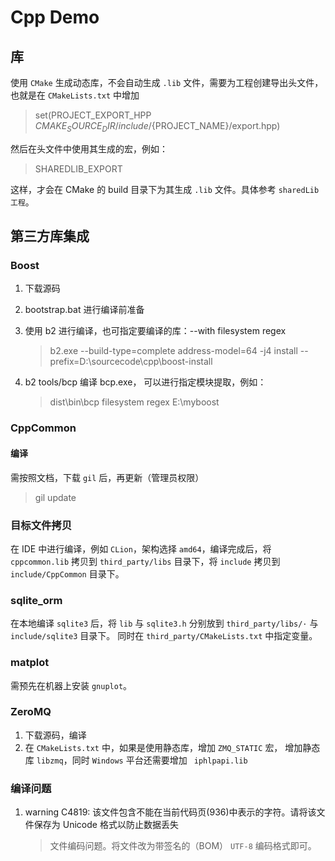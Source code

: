 # Cpp Demo

## 库

使用 `CMake` 生成动态库，不会自动生成 `.lib` 文件，需要为工程创建导出头文件，也就是在 `CMakeLists.txt` 中增加

> set(PROJECT_EXPORT_HPP ${CMAKE_SOURCE_DIR}/include/${PROJECT_NAME}/export.hpp)

然后在头文件中使用其生成的宏，例如：

> SHAREDLIB_EXPORT

这样，才会在 CMake 的 build 目录下为其生成 `.lib` 文件。具体参考 `sharedLib 工程`。

## 第三方库集成

### Boost

1. 下载源码
2. bootstrap.bat 进行编译前准备
3. 使用 b2 进行编译，也可指定要编译的库：--with filesystem regex

   > b2.exe --build-type=complete address-model=64 -j4 install --prefix=D:\sourcecode\cpp\boost-install
4. b2 tools/bcp 编译 bcp.exe， 可以进行指定模块提取，例如：
   > dist\bin\bcp filesystem regex E:\myboost

### CppCommon

#### 编译

需按照文档，下载 `gil` 后，再更新（管理员权限）
> gil update

### 目标文件拷贝

在 IDE 中进行编译，例如 `CLion`，架构选择 `amd64`，编译完成后，将 `cppcommon.lib` 拷贝到 `third_party/libs`
目录下，将 `include` 拷贝到 `include/CppCommon` 目录下。

### sqlite_orm

在本地编译 `sqlite3` 后，将 `lib` 与 `sqlite3.h` 分别放到 `third_party/libs/·` 与 `include/sqlite3` 目录下。
同时在 `third_party/CMakeLists.txt` 中指定变量。

### matplot

需预先在机器上安装 `gnuplot`。

### ZeroMQ

1. 下载源码，编译
2. 在 `CMakeLists.txt` 中，如果是使用静态库，增加 `ZMQ_STATIC` 宏， 增加静态库 `libzmq`，同时 `Windows` 平台还需要增加 `
   iphlpapi.lib`

### 编译问题

1. warning C4819: 该文件包含不能在当前代码页(936)中表示的字符。请将该文件保存为 Unicode 格式以防止数据丢失

   > 文件编码问题。将文件改为带签名的（BOM） `UTF-8` 编码格式即可。